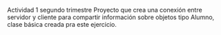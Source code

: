 Actividad 1 segundo trimestre
Proyecto que crea una conexión entre servidor y cliente para compartir información sobre objetos tipo Alumno, clase básica creada pra este ejercicio.

